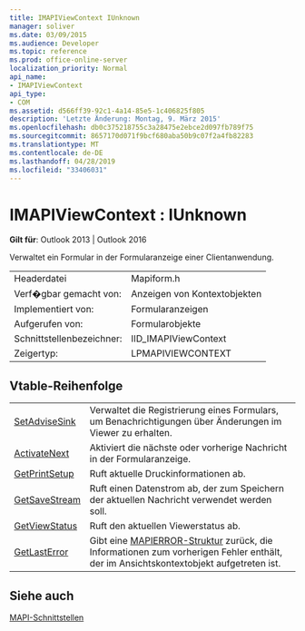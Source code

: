 ```yaml
---
title: IMAPIViewContext IUnknown
manager: soliver
ms.date: 03/09/2015
ms.audience: Developer
ms.topic: reference
ms.prod: office-online-server
localization_priority: Normal
api_name:
- IMAPIViewContext
api_type:
- COM
ms.assetid: d566ff39-92c1-4a14-85e5-1c406825f805
description: 'Letzte Änderung: Montag, 9. März 2015'
ms.openlocfilehash: db0c375218755c3a28475e2ebce2d097fb789f75
ms.sourcegitcommit: 8657170d071f9bcf680aba50b9c07f2a4fb82283
ms.translationtype: MT
ms.contentlocale: de-DE
ms.lasthandoff: 04/28/2019
ms.locfileid: "33406031"
---
```

# <a name="imapiviewcontext--iunknown"></a>IMAPIViewContext : IUnknown

  
  
**Gilt für**: Outlook 2013 | Outlook 2016 
  
Verwaltet ein Formular in der Formularanzeige einer Clientanwendung. 
  
|||
|:-----|:-----|
|Headerdatei  <br/> |Mapiform.h  <br/> |
|Verf�gbar gemacht von:  <br/> |Anzeigen von Kontextobjekten  <br/> |
|Implementiert von:  <br/> |Formularanzeigen  <br/> |
|Aufgerufen von:  <br/> |Formularobjekte  <br/> |
|Schnittstellenbezeichner:  <br/> |IID_IMAPIViewContext  <br/> |
|Zeigertyp:  <br/> |LPMAPIVIEWCONTEXT  <br/> |
   
## <a name="vtable-order"></a>Vtable-Reihenfolge

|||
|:-----|:-----|
|[SetAdviseSink](imapiviewcontext-setadvisesink.md) <br/> |Verwaltet die Registrierung eines Formulars, um Benachrichtigungen über Änderungen im Viewer zu erhalten.  <br/> |
|[ActivateNext](imapiviewcontext-activatenext.md) <br/> |Aktiviert die nächste oder vorherige Nachricht in der Formularanzeige.  <br/> |
|[GetPrintSetup](imapiviewcontext-getprintsetup.md) <br/> |Ruft aktuelle Druckinformationen ab.  <br/> |
|[GetSaveStream](imapiviewcontext-getsavestream.md) <br/> |Ruft einen Datenstrom ab, der zum Speichern der aktuellen Nachricht verwendet werden soll.  <br/> |
|[GetViewStatus](imapiviewcontext-getviewstatus.md) <br/> |Ruft den aktuellen Viewerstatus ab.  <br/> |
|[GetLastError](imapiviewcontext-getlasterror.md) <br/> |Gibt eine [MAPIERROR-Struktur](mapierror.md) zurück, die Informationen zum vorherigen Fehler enthält, der im Ansichtskontextobjekt aufgetreten ist.  <br/> |
   
## <a name="see-also"></a>Siehe auch



[MAPI-Schnittstellen](mapi-interfaces.md)

